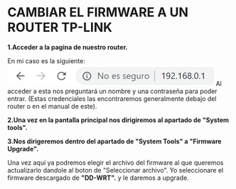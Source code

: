 # CAMBIAR EL FIRMWARE A UN ROUTER TP-LINK

**1.Acceder a la pagina de nuestro router.**

En mi caso es la siguiente:
![ENLACE A LA PÁGINA](/Imagenes/enlace%20router.PNG)
Al acceder a esta nos preguntará un nombre y una contraseña para poder entrar. (Estas credenciales las encontraremos generalmente debajo
del router o en el manual de este).
[]()

**2.Una vez en la pantalla principal nos dirigiremos al apartado de "System tools".**

[]()

**3.Nos dirigeremos dentro del apartado de "System Tools" a "Firmware Upgrade".**

[]()

Una vez aquí ya podremos elegir el archivo del firmware al que queremos actualizarlo dandole al boton de "Seleccionar archivo".
Yo seleccionare el firmware descargado de **"DD-WRT".** y le daremos a upgrade.

[]()
